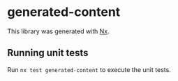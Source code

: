 # generated-content

This library was generated with [Nx](https://nx.dev).

## Running unit tests

Run `nx test generated-content` to execute the unit tests.
